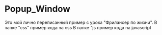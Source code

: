 # Popup_Window
Это мой лично переписанный пример с урока "Фрилансер по жизни".
В папке "css" пример кода на css
В папке "js пример кода на javascript
